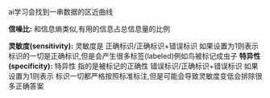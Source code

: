 ai学习会找到一串数据的区近曲线

**信噪比:** 
	和信息熵类似,有用的信息占总信息量的比例

**灵敏度(sensitivity):** 
	灵敏度是  正确标识/正确标识+错误标识
	如果设置为1则表示  标识的一切是正确标识,但是会产生很多标签(labeled)例如鸟被标记成虫子
**特异性(specificity):**
	特异性 指的是被标记的正确性    错误标识/正确标识+错误标识
	如果设置为1则表示 标识一切都严格按照标准标注,但是可能会导致灵敏度变低会排除很多正确答案







